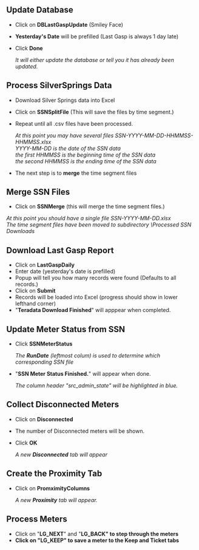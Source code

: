 <h2>Update Database</h2>

- Click on <b>DBLastGaspUpdate</b> (Smiley Face)
- <b>Yesterday's Date</b> will be prefilled (Last Gasp is always 1 day late)
- Click <b>Done</b>

  <em>It will either update the database or tell you it has already been updated.</em>

<h2>Process SilverSprings Data</h2>

- Download Silver Springs data into Excel
- Click on <b>SSNSplitFile</b> (This will save the files by time segment.)
- Repeat until all .csv files have been processed.  

    <em>At this point you may have several files SSN-YYYY-MM-DD-HHMMSS-HHMMSS.xlsx  
    YYYY-MM-DD is the date of the SSN data  
    the first HHMMSS is the beginning time of the SSN data  
    the second HHMMSS is the ending time of the SSN data</em>

- The next step is to <b>merge</b> the time segment files


<h2>Merge SSN Files</h2>

- Click on <b>SSNMerge</b> (this will merge the time segment files.)  

<em>At this point you should have a single file SSN-YYYY-MM-DD.xlsx  
  The time segment files have been moved to subdirectory \Processed SSN Downloads</em>

<h2>Download Last Gasp Report</h2>

- Click on <b>LastGaspDaily</b>
- Enter date (yesterday's date is prefilled)
- Popup will tell you how many records were found (Defaults to all records.)
- Click on <b>Submit</b>
- Records will be loaded into Excel (progress should show in lower lefthand corner)
- "<b>Teradata Download Finished</b>" will apppear when completed.

<h2>Update Meter Status from SSN</h2>

- Click <b>SSNMeterStatus</b>  

  <em>The <b>RunDate</b> (leftmost colum) is used to determine which corresponding SSN file</em>

- "<b>SSN Meter Status Finished.</b>" will appear when done.  
  
  <em>The column header "src_admin_state" will be highlighted in blue.</em>
  
<h2>Collect Disconnected Meters</h2>

- Click on <b>Disconnected</b>
- The number of Disconnected meters will be shown.
- Click <b>OK</b>

  <em>A new <b>Disconnected</b> tab will appear</em>

<h2>Create the Proximity Tab</h2>

- Click on <b>PromximityColumns</b>  

  <em>A new <b>Proximity</b> tab will appear.</em>
  
<h2>Process Meters</h2>

- Click on "<b>LG_NEXT</b>" and "<b>LG_BACK" to step through the meters
- Click on "<b>LG_KEEP</b>" to save a meter to the <b>Keep</b> and <b>Ticket</b> tabs

  
  
<h2>
